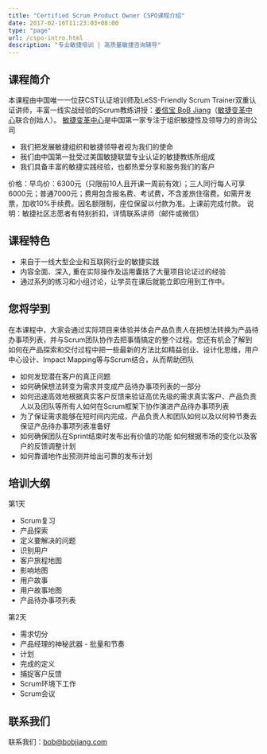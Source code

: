 ```yaml
---
title: "Certified Scrum Product Owner CSPO课程介绍"
date: 2017-02-16T11:23:03+08:00
type: "page"
url: /cspo-intro.html
description: "专业敏捷培训 | 高质量敏捷咨询辅导"
---
```


## 课程简介

本课程由中国唯一一位获CST认证培训师及LeSS-Friendly Scrum Trainer双重认证讲师，丰富一线实战经验的Scrum教练讲授：[姜信宝 BoB Jiang](bobjiang.com)（[敏捷变革中心](centerforagiletransformation.com)联合创始人）。
[敏捷变革中心](centerforagiletransformation.com)是中国第一家专注于组织敏捷性及领导力的咨询公司

- 我们把发展敏捷组织和敏捷领导者视为我们的使命
- 我们由中国第一批受过美国敏捷联盟专业认证的敏捷教练所组成
- 我们具备丰富的敏捷实践经验，也都热爱分享和服务我们的客户

价格：早鸟价：6300元（只限前10人且开课一周前有效）；三人同行每人可享6000元；普通7000元；费用包含报名费、考试费，不含差旅住宿费。如需开发票，加收10%手续费。因名额限制，座位保留以付款为准。上课前完成付款。
说明：敏捷社区志愿者有特别折扣，详情联系讲师（邮件或微信）

## 课程特色

- 来自于一线大型企业和互联网行业的敏捷实践
- 内容全面、深入, 重在实际操作及运用囊括了大量项目论证过的经验
- 通过系列的练习和小组讨论，让学员在课后就能立即应用到工作中。

## 您将学到

在本课程中，大家会通过实际项目来体验并体会产品负责人在把想法转换为产品待办事项列表，并与Scrum团队协作去把事情搞定的整个过程。您还有机会了解到如何在产品探索和交付过程中把一些最新的方法比如精益创业、设计化思维，用户中心设计、Impact Mapping等与Scrum结合，从而帮助团队

- 如何发现潜在客户的真正问题
- 如何确保想法转变为需求并变成产品待办事项列表的一部分
- 如何迅速高效地根据真实客户反馈来验证高优先级的需求真实客户、产品负责人以及团队等所有人如何在Scrum框架下协作演进产品待办事项列表
- 为了保证需求能够在短时间内完成，产品负责人和团队如何以及以何种节奏去保证产品待办事项列表准备好
- 如何确保团队在Sprint结束时发布出有价值的功能 如何根据市场的变化以及客户的反馈调整计划
- 如何靠谱地作出预测并给出可靠的发布计划

## 培训大纲

第1天  
- Scrum复习
- 产品探索
- 定义要解决的问题
- 识别用户
- 客户旅程地图
- 影响地图
- 用户故事
- 用户故事地图
- 产品待办事项列表

第2天  
- 需求切分
- 产品经理的神秘武器 - 批量和节奏
- 计划
- 完成的定义
- 捕捉客户反馈
- Scrum环境下工作
- Scrum会议

## 联系我们
联系我们：bob@bobjiang.com
